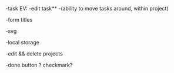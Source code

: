 -task EV:
    -edit task**
    -(ability to move tasks around, within project)

-form titles

-svg

-local storage

-edit && delete projects

-done button ? checkmark?